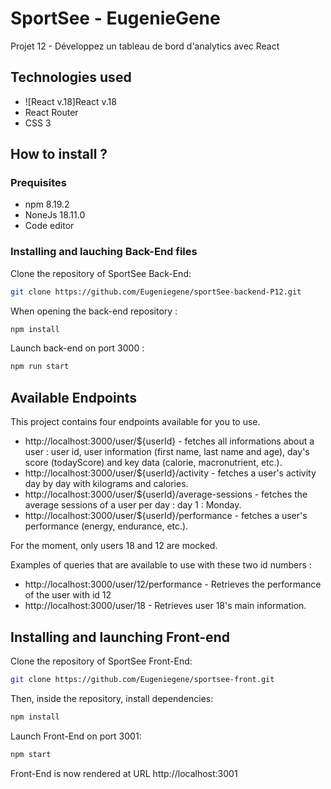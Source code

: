 # SportSee - EugenieGene

Projet 12 - Développez un tableau de bord d'analytics avec React

## Technologies used

- ![React v.18]React v.18
- React Router
- CSS 3 

## How to install ? 

### Prequisites 

- npm 8.19.2
- NoneJs 18.11.0
- Code editor

### Installing and lauching Back-End files 

Clone the repository of SportSee Back-End:
```bash
git clone https://github.com/Eugeniegene/sportSee-backend-P12.git
``` 
When opening the back-end repository :
```bash
npm install
```
Launch back-end on port 3000 :
```bash
npm run start
```
## Available Endpoints

This project contains four endpoints available for you to use.

- http://localhost:3000/user/${userId} - fetches all informations about a user : user id, user information (first name, last name and age), day's score (todayScore) and key data (calorie, macronutrient, etc.).
- http://localhost:3000/user/${userId}/activity - fetches a user's activity day by day with kilograms and calories.
- http://localhost:3000/user/${userId}/average-sessions - fetches the average sessions of a user per day : day 1 : Monday. 
- http://localhost:3000/user/${userId}/performance - fetches a user's performance (energy, endurance, etc.).

For the moment, only users 18 and 12 are mocked. 

Examples of queries that are available to use with these two id numbers : 

- http://localhost:3000/user/12/performance - Retrieves the performance of the user with id 12
- http://localhost:3000/user/18 - Retrieves user 18's main information.

## Installing and launching Front-end

Clone the repository of SportSee Front-End:
```bash
git clone https://github.com/Eugeniegene/sportsee-front.git
```
Then, inside the repository, install dependencies:
```bash
npm install
```
Launch Front-End on port 3001:
```bash
npm start
```
Front-End is now rendered at URL http://localhost:3001
